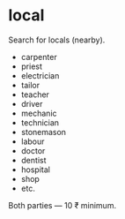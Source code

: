 # local
Search for locals (nearby).

* carpenter
* priest
* electrician
* tailor
* teacher
* driver
* mechanic
* technician
* stonemason
* labour
* doctor
* dentist
* hospital
* shop
* etc.

Both parties — 10 ₹ minimum.
